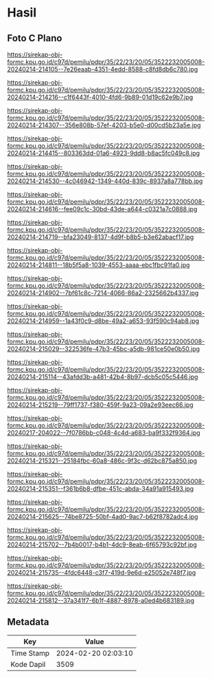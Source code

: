 # Hasil

## Foto C Plano

https://sirekap-obj-formc.kpu.go.id/c97d/pemilu/pdpr/35/22/23/20/05/3522232005008-20240214-214105--7e26eaab-4351-4edd-8588-c8fd8db6c780.jpg

https://sirekap-obj-formc.kpu.go.id/c97d/pemilu/pdpr/35/22/23/20/05/3522232005008-20240214-214216--c1f6443f-4010-4fd6-9b89-01d19c62e9b7.jpg

https://sirekap-obj-formc.kpu.go.id/c97d/pemilu/pdpr/35/22/23/20/05/3522232005008-20240214-214307--356e808b-57ef-4203-b5e0-d00cd5b23a5e.jpg

https://sirekap-obj-formc.kpu.go.id/c97d/pemilu/pdpr/35/22/23/20/05/3522232005008-20240214-214415--803363dd-01a6-4923-9dd8-b8ac5fc049c8.jpg

https://sirekap-obj-formc.kpu.go.id/c97d/pemilu/pdpr/35/22/23/20/05/3522232005008-20240214-214530--4c046942-1349-440d-839c-8937a8a778bb.jpg

https://sirekap-obj-formc.kpu.go.id/c97d/pemilu/pdpr/35/22/23/20/05/3522232005008-20240214-214616--fee09c1c-30bd-43de-a644-c0321a7c0888.jpg

https://sirekap-obj-formc.kpu.go.id/c97d/pemilu/pdpr/35/22/23/20/05/3522232005008-20240214-214719--bfa23049-8137-4d9f-b8b5-b3e62abacf17.jpg

https://sirekap-obj-formc.kpu.go.id/c97d/pemilu/pdpr/35/22/23/20/05/3522232005008-20240214-214811--18b5f5a8-1039-4553-aaaa-ebc1fbc91fa0.jpg

https://sirekap-obj-formc.kpu.go.id/c97d/pemilu/pdpr/35/22/23/20/05/3522232005008-20240214-214902--7bf61c8c-7214-4066-86a2-2325662b4337.jpg

https://sirekap-obj-formc.kpu.go.id/c97d/pemilu/pdpr/35/22/23/20/05/3522232005008-20240214-214959--1a43f0c9-d8be-49a2-a653-93f590c94ab8.jpg

https://sirekap-obj-formc.kpu.go.id/c97d/pemilu/pdpr/35/22/23/20/05/3522232005008-20240214-215029--322536fe-47b3-45bc-a5db-981ce50e0b50.jpg

https://sirekap-obj-formc.kpu.go.id/c97d/pemilu/pdpr/35/22/23/20/05/3522232005008-20240214-215114--43afdd3b-a481-42b4-8b97-dcb5c05c5446.jpg

https://sirekap-obj-formc.kpu.go.id/c97d/pemilu/pdpr/35/22/23/20/05/3522232005008-20240214-215219--79ff1737-f380-459f-9a23-09a2e93eec66.jpg

https://sirekap-obj-formc.kpu.go.id/c97d/pemilu/pdpr/35/22/23/20/05/3522232005008-20240217-204022--7f0786bb-c048-4c4d-a683-ba9f332f9364.jpg

https://sirekap-obj-formc.kpu.go.id/c97d/pemilu/pdpr/35/22/23/20/05/3522232005008-20240214-215321--25184fbc-60a8-486c-9f3c-d62bc875a850.jpg

https://sirekap-obj-formc.kpu.go.id/c97d/pemilu/pdpr/35/22/23/20/05/3522232005008-20240214-215351--f361b6b8-dfbe-451c-abda-34a91a915493.jpg

https://sirekap-obj-formc.kpu.go.id/c97d/pemilu/pdpr/35/22/23/20/05/3522232005008-20240214-215625--74be8725-50bf-4ad0-9ac7-b62f8782adc4.jpg

https://sirekap-obj-formc.kpu.go.id/c97d/pemilu/pdpr/35/22/23/20/05/3522232005008-20240214-215702--7b4b0017-b4b1-4dc9-8eab-6f65793c92bf.jpg

https://sirekap-obj-formc.kpu.go.id/c97d/pemilu/pdpr/35/22/23/20/05/3522232005008-20240214-215735--4fdc6448-c3f7-419d-9e6d-e25052e748f7.jpg

https://sirekap-obj-formc.kpu.go.id/c97d/pemilu/pdpr/35/22/23/20/05/3522232005008-20240214-215812--37a341f7-6b1f-4887-8978-a0ed4b683189.jpg


## Metadata

| Key        | Value               |
| ---------- | ------------------- |
| Time Stamp | 2024-02-20 02:03:10 |
| Kode Dapil | 3509                |



